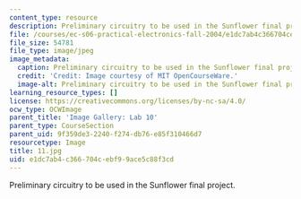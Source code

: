 ```yaml
---
content_type: resource
description: Preliminary circuitry to be used in the Sunflower final project.
file: /courses/ec-s06-practical-electronics-fall-2004/e1dc7ab4c366704cebf99ace5c88f3cd_11.jpg
file_size: 54781
file_type: image/jpeg
image_metadata:
  caption: Preliminary circuitry to be used in the Sunflower final project.
  credit: 'Credit: Image courtesy of MIT OpenCourseWare.'
  image-alt: Preliminary circuitry to be used in the Sunflower final project.
learning_resource_types: []
license: https://creativecommons.org/licenses/by-nc-sa/4.0/
ocw_type: OCWImage
parent_title: 'Image Gallery: Lab 10'
parent_type: CourseSection
parent_uid: 9f359de3-2240-f274-db76-e85f310466d7
resourcetype: Image
title: 11.jpg
uid: e1dc7ab4-c366-704c-ebf9-9ace5c88f3cd
---
```

Preliminary circuitry to be used in the Sunflower final project.
